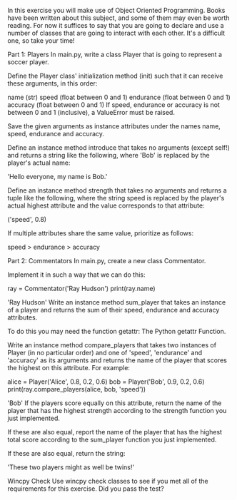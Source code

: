 In this exercise you will make use of Object Oriented Programming. Books have been written about this subject, and some of them may even be worth reading. For now it suffices to say that you are going to declare and use a number of classes that are going to interact with each other. It's a difficult one, so take your time!

Part 1: Players In main.py, write a class Player that is going to represent a soccer player.

Define the Player class' initialization method (init) such that it can receive these arguments, in this order:

name (str) speed (float between 0 and 1) endurance (float between 0 and 1) accuracy (float between 0 and 1) If speed, endurance or accuracy is not between 0 and 1 (inclusive), a ValueError must be raised.

Save the given arguments as instance attributes under the names name, speed, endurance and accuracy.

Define an instance method introduce that takes no arguments (except self!) and returns a string like the following, where 'Bob' is replaced by the player's actual name:

'Hello everyone, my name is Bob.'

Define an instance method strength that takes no arguments and returns a tuple like the following, where the string speed is replaced by the player's actual highest attribute and the value corresponds to that attribute:

('speed', 0.8)

If multiple attributes share the same value, prioritize as follows:

speed > endurance > accuracy

Part 2: Commentators In main.py, create a new class Commentator.

Implement it in such a way that we can do this:

ray = Commentator('Ray Hudson') print(ray.name)

'Ray Hudson'
Write an instance method sum_player that takes an instance of a player and returns the sum of their speed, endurance and accuracy attributes.

To do this you may need the function getattr: The Python getattr Function.

Write an instance method compare_players that takes two instances of Player (in no particular order) and one of 'speed', 'endurance' and 'accuracy' as its arguments and returns the name of the player that scores the highest on this attribute. For example:

alice = Player('Alice', 0.8, 0.2, 0.6) bob = Player('Bob', 0.9, 0.2, 0.6) print(ray.compare_players(alice, bob, 'speed'))

'Bob'
If the players score equally on this attribute, return the name of the player that has the highest strength according to the strength function you just implemented.

If these are also equal, report the name of the player that has the highest total score according to the sum_player function you just implemented.

If these are also equal, return the string:

'These two players might as well be twins!'

Wincpy Check Use wincpy check classes to see if you met all of the requirements for this exercise. Did you pass the test?
